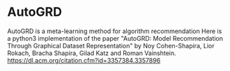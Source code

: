 # AutoGRD
AutoGRD is a meta-learning method for algorithm recommendation
Here is a python3 implementation of the paper "AutoGRD: Model Recommendation Through Graphical Dataset Representation" by Noy Cohen-Shapira, Lior Rokach, Bracha Shapira, Gilad Katz and Roman Vainshtein.  
https://dl.acm.org/citation.cfm?id=3357384.3357896
